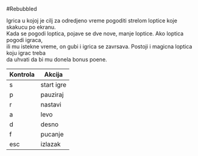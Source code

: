 #Rebubbled

Igrica u kojoj je cilj za odredjeno vreme pogoditi strelom loptice koje skakucu po ekranu.  
Kada se pogodi loptica, pojave se dve nove, manje loptice. Ako loptica pogodi igraca,  
ili mu istekne vreme, on gubi i igrica se zavrsava. Postoji i magicna loptica koju igrac treba  
da uhvati da bi mu donela bonus poene.

Kontrola | Akcija
---- | ---- |
s | start igre |
p | pauziraj |
r | nastavi |
a | levo |
d | desno |
f | pucanje |
esc | izlazak |
